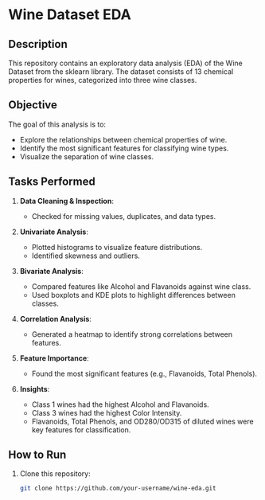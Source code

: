 # Wine Dataset EDA

## Description
This repository contains an exploratory data analysis (EDA) of the Wine Dataset from the sklearn library. The dataset consists of 13 chemical properties for wines, categorized into three wine classes.

## Objective
The goal of this analysis is to:
- Explore the relationships between chemical properties of wine.
- Identify the most significant features for classifying wine types.
- Visualize the separation of wine classes.

## Tasks Performed
1. **Data Cleaning & Inspection**:
   - Checked for missing values, duplicates, and data types.

2. **Univariate Analysis**:
   - Plotted histograms to visualize feature distributions.
   - Identified skewness and outliers.

3. **Bivariate Analysis**:
   - Compared features like Alcohol and Flavanoids against wine class.
   - Used boxplots and KDE plots to highlight differences between classes.

4. **Correlation Analysis**:
   - Generated a heatmap to identify strong correlations between features.

5. **Feature Importance**:
   - Found the most significant features (e.g., Flavanoids, Total Phenols).

6. **Insights**:
   - Class 1 wines had the highest Alcohol and Flavanoids.
   - Class 3 wines had the highest Color Intensity.
   - Flavanoids, Total Phenols, and OD280/OD315 of diluted wines were key features for classification.

## How to Run
1. Clone this repository:
   ```bash
   git clone https://github.com/your-username/wine-eda.git
